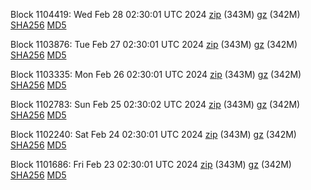 Block 1104419: Wed Feb 28 02:30:01 UTC 2024 [zip](https://files.01coin.io/mainnet/2024-02-28/bootstrap.dat.zip) (343M) [gz](https://files.01coin.io/mainnet/2024-02-28/bootstrap.dat.tar.gz) (342M) [SHA256](https://files.01coin.io/mainnet/2024-02-28/sha256.txt) [MD5](https://files.01coin.io/mainnet/2024-02-28/md5.txt)

Block 1103876: Tue Feb 27 02:30:01 UTC 2024 [zip](https://files.01coin.io/mainnet/2024-02-27/bootstrap.dat.zip) (343M) [gz](https://files.01coin.io/mainnet/2024-02-27/bootstrap.dat.tar.gz) (342M) [SHA256](https://files.01coin.io/mainnet/2024-02-27/sha256.txt) [MD5](https://files.01coin.io/mainnet/2024-02-27/md5.txt)

Block 1103335: Mon Feb 26 02:30:01 UTC 2024 [zip](https://files.01coin.io/mainnet/2024-02-26/bootstrap.dat.zip) (343M) [gz](https://files.01coin.io/mainnet/2024-02-26/bootstrap.dat.tar.gz) (342M) [SHA256](https://files.01coin.io/mainnet/2024-02-26/sha256.txt) [MD5](https://files.01coin.io/mainnet/2024-02-26/md5.txt)

Block 1102783: Sun Feb 25 02:30:02 UTC 2024 [zip](https://files.01coin.io/mainnet/2024-02-25/bootstrap.dat.zip) (343M) [gz](https://files.01coin.io/mainnet/2024-02-25/bootstrap.dat.tar.gz) (342M) [SHA256](https://files.01coin.io/mainnet/2024-02-25/sha256.txt) [MD5](https://files.01coin.io/mainnet/2024-02-25/md5.txt)

Block 1102240: Sat Feb 24 02:30:01 UTC 2024 [zip](https://files.01coin.io/mainnet/2024-02-24/bootstrap.dat.zip) (343M) [gz](https://files.01coin.io/mainnet/2024-02-24/bootstrap.dat.tar.gz) (342M) [SHA256](https://files.01coin.io/mainnet/2024-02-24/sha256.txt) [MD5](https://files.01coin.io/mainnet/2024-02-24/md5.txt)

Block 1101686: Fri Feb 23 02:30:01 UTC 2024 [zip](https://files.01coin.io/mainnet/2024-02-23/bootstrap.dat.zip) (343M) [gz](https://files.01coin.io/mainnet/2024-02-23/bootstrap.dat.tar.gz) (342M) [SHA256](https://files.01coin.io/mainnet/2024-02-23/sha256.txt) [MD5](https://files.01coin.io/mainnet/2024-02-23/md5.txt)
